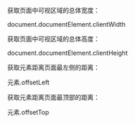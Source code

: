   获取页面中可视区域的总体宽度：
  
  document.documentElement.clientWidth

  获取页面中可视区域的总体高度：
  
  document.documentElement.clientHeight

  获取元素距离页面最左侧的距离：
  
  元素.offsetLeft

  获取元素距离页面最顶部的距离：
  
  元素.offsetTop